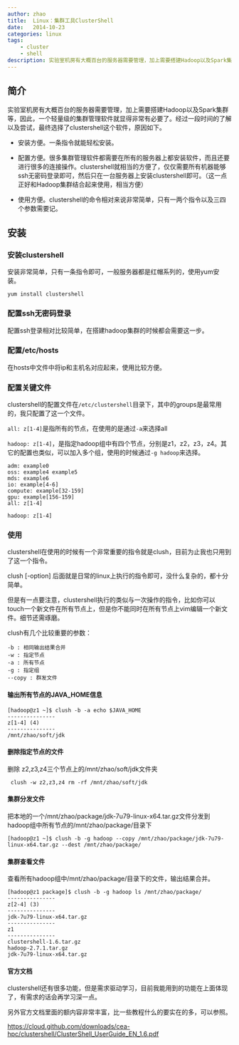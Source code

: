 ```yaml
---
author: zhao
title:  Linux：集群工具ClusterShell
date:   2014-10-23
categories: linux
tags:
	- cluster
	- shell
description: 实验室机房有大概百台的服务器需要管理，加上需要搭建Hadoop以及Spark集群等，因此，一个轻量级的集群管理软件就显得非常有必要了。经过一段时间的了解以及尝试，最终选择了clustershell这个软件。
---
```


## 简介

实验室机房有大概百台的服务器需要管理，加上需要搭建Hadoop以及Spark集群等，因此，一个轻量级的集群管理软件就显得非常有必要了。经过一段时间的了解以及尝试，最终选择了clustershell这个软件，原因如下。

- 安装方便。一条指令就能轻松安装。

- 配置方便。很多集群管理软件都需要在所有的服务器上都安装软件，而且还要进行很多的连接操作。clustershell就相当的方便了，仅仅需要所有机器能够ssh无密码登录即可，然后只在一台服务器上安装clustershell即可。（这一点正好和Hadoop集群结合起来使用，相当方便）

- 使用方便。clustershell的命令相对来说非常简单，只有一两个指令以及三四个参数需要记。

## 安装

### 安装clustershell

安装非常简单，只有一条指令即可，一般服务器都是红帽系列的，使用yum安装。

```
yum install clustershell
```

### 配置ssh无密码登录

配置ssh登录相对比较简单，在搭建hadoop集群的时候都会需要这一步。

### 配置/etc/hosts

在hosts中文件中将ip和主机名对应起来，使用比较方便。

### 配置关键文件

clustershell的配置文件在`/etc/clustershell`目录下，其中的groups是最常用的，我只配置了这一个文件。

`all: z[1-4]`是指所有的节点，在使用的是通过`-a`来选择all

`hadoop: z[1-4]`，是指定hadoop组中有四个节点，分别是z1，z2，z3，z4。其它的配置也类似，可以加入多个组，使用的时候通过`-g hadoop`来选择。

```
adm: example0
oss: example4 example5
mds: example6
io: example[4-6]
compute: example[32-159]
gpu: example[156-159]
all: z[1-4]

hadoop: z[1-4]
```

### 使用

clustershell在使用的时候有一个非常重要的指令就是clush，目前为止我也只用到了这一个指令。

clush [-option] 后面就是日常的linux上执行的指令即可，没什么复杂的，都十分简单。

但是有一点要注意，clustershell执行的类似与一次操作的指令，比如你可以touch一个新文件在所有节点上，但是你不能同时在所有节点上vim编辑一个新文件。细节还需琢磨。

clush有几个比较重要的参数：

``` 
-b : 相同输出结果合并
-w : 指定节点
-a : 所有节点
-g : 指定组
--copy : 群发文件
```

#### 输出所有节点的JAVA_HOME信息

```
[hadoop@z1 ~]$ clush -b -a echo $JAVA_HOME
---------------
z[1-4] (4)
---------------
/mnt/zhao/soft/jdk
```

#### 删除指定节点的文件

删除 z2,z3,z4三个节点上的/mnt/zhao/soft/jdk文件夹

```
 clush -w z2,z3,z4 rm -rf /mnt/zhao/soft/jdk
```


#### 集群分发文件

把本地的一个/mnt/zhao/package/jdk-7u79-linux-x64.tar.gz文件分发到hadoop组中所有节点的/mnt/zhao/package/目录下

```
[hadoop@z1 ~]$ clush -b -g hadoop --copy /mnt/zhao/package/jdk-7u79-linux-x64.tar.gz --dest /mnt/zhao/package/
```

#### 集群查看文件

查看所有hadoop组中/mnt/zhao/package/目录下的文件，输出结果合并。

```
[hadoop@z1 package]$ clush -b -g hadoop ls /mnt/zhao/package/
---------------
z[2-4] (3)
---------------
jdk-7u79-linux-x64.tar.gz
---------------
z1
---------------
clustershell-1.6.tar.gz
hadoop-2.7.1.tar.gz
jdk-7u79-linux-x64.tar.gz
```

#### 官方文档

clustershell还有很多功能，但是需求驱动学习，目前我能用到的功能在上面体现了，有需求的话会再学习深一点。

另外官方文档里面的额内容非常丰富，比一些教程什么的要实在的多，可以参照。

https://cloud.github.com/downloads/cea-hpc/clustershell/ClusterShell_UserGuide_EN_1.6.pdf